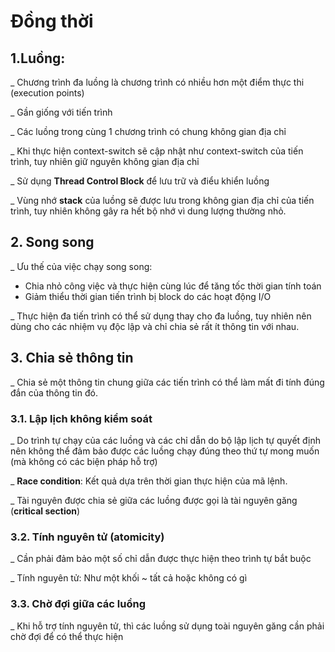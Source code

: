 # Đồng thời

## 1.**Luồng**: 

\_ Chương trình đa luồng là chương trình có nhiều hơn một điểm thực thi \(execution points\)

\_ Gần giống với tiến trình

\_ Các luồng trong cùng 1 chương trình có chung không gian địa chỉ

\_ Khi thực hiện context-switch sẽ cập nhật như context-switch của tiến trình, tuy nhiên giữ nguyên không gian địa chỉ

\_ Sử dụng **Thread Control Block** để lưu trữ và điểu khiển luồng

\_ Vùng nhớ **stack** của luồng sẽ được lưu trong không gian địa chỉ của tiến trình, tuy nhiên không gây ra hết bộ nhớ vì dung lượng thường nhỏ.

## 2. Song song

\_ Ưu thế của việc chạy song song:

* Chia nhỏ công việc và thực hiện cùng lúc để tăng tốc thời gian tính toán
* Giảm thiểu thời gian tiến trình bị block do các hoạt động I/O

\_ Thực hiện đa tiến trình có thể sử dụng thay cho đa luồng, tuy nhiên nên dùng cho các nhiệm vụ độc lập và chỉ chia sẻ rất ít thông tin với nhau.

## 3. Chia sẻ thông tin

\_ Chia sẻ một thông tin chung giữa các tiến trình có thể làm mất đi tính đúng đắn của thông tin đó.

### 3.1. Lập lịch không kiểm soát

\_ Do trình tự chạy của các luồng và các chỉ dẫn do bộ lập lịch tự quyết định nên không thể đảm bảo được các luồng chạy đúng theo thứ tự mong muốn \(mà không có các biện pháp hỗ trợ\)

\_ **Race condition**: Kết quả dựa trên thời gian thực hiện của mã lệnh. 

\_ Tài nguyên được chia sẻ giữa các luồng được gọi là tài nguyên găng \(**critical section**\)

### 3.2. Tính nguyên tử \(atomicity\)

\_ Cần phải đảm bảo một số chỉ dẫn được thực hiện theo trình tự bắt buộc

\_ Tính nguyên tử: Như một khối ~ tất cả hoặc không có gì

### 3.3. Chờ đợi giữa các luồng

\_ Khi hỗ trợ tính nguyên tử, thì các luồng sử dụng toài nguyên găng cần phải chờ đợi để có thể thực hiện

